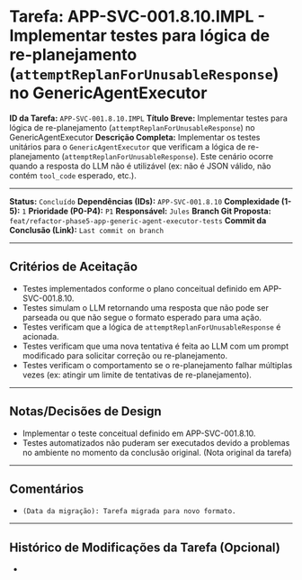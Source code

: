 # Tarefa: APP-SVC-001.8.10.IMPL - Implementar testes para lógica de re-planejamento (`attemptReplanForUnusableResponse`) no GenericAgentExecutor

**ID da Tarefa:** `APP-SVC-001.8.10.IMPL`
**Título Breve:** Implementar testes para lógica de re-planejamento (`attemptReplanForUnusableResponse`) no GenericAgentExecutor
**Descrição Completa:**
Implementar os testes unitários para o `GenericAgentExecutor` que verificam a lógica de re-planejamento (`attemptReplanForUnusableResponse`). Este cenário ocorre quando a resposta do LLM não é utilizável (ex: não é JSON válido, não contém `tool_code` esperado, etc.).

---

**Status:** `Concluído`
**Dependências (IDs):** `APP-SVC-001.8.10`
**Complexidade (1-5):** `1`
**Prioridade (P0-P4):** `P1`
**Responsável:** `Jules`
**Branch Git Proposta:** `feat/refactor-phase5-app-generic-agent-executor-tests`
**Commit da Conclusão (Link):** `Last commit on branch`

---

## Critérios de Aceitação
- Testes implementados conforme o plano conceitual definido em APP-SVC-001.8.10.
- Testes simulam o LLM retornando uma resposta que não pode ser parseada ou que não segue o formato esperado para uma ação.
- Testes verificam que a lógica de `attemptReplanForUnusableResponse` é acionada.
- Testes verificam que uma nova tentativa é feita ao LLM com um prompt modificado para solicitar correção ou re-planejamento.
- Testes verificam o comportamento se o re-planejamento falhar múltiplas vezes (ex: atingir um limite de tentativas de re-planejamento).

---

## Notas/Decisões de Design
- Implementar o teste conceitual definido em APP-SVC-001.8.10.
- Testes automatizados não puderam ser executados devido a problemas no ambiente no momento da conclusão original. (Nota original da tarefa)

---

## Comentários
- `(Data da migração): Tarefa migrada para novo formato.`

---

## Histórico de Modificações da Tarefa (Opcional)
-

